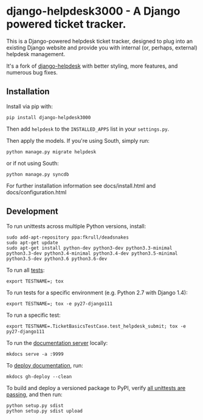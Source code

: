 django-helpdesk3000 - A Django powered ticket tracker.
======================================================

This is a Django-powered helpdesk ticket tracker, designed to
plug into an existing Django website and provide you with 
internal (or, perhaps, external) helpdesk management.

It's a fork of [django-helpdesk](https://github.com/rossp/django-helpdesk)
with better styling, more features, and numerous bug fixes.

Installation
------------

Install via pip with:

    pip install django-helpdesk3000

Then add `helpdesk` to the `INSTALLED_APPS` list in your `settings.py`.

Then apply the models. If you're using South, simply run:

    python manage.py migrate helpdesk

or if not using South:

    python manage.py syncdb

For further installation information see docs/install.html and docs/configuration.html

Development
-----------

To run unittests across multiple Python versions, install:

    sudo add-apt-repository ppa:fkrull/deadsnakes
    sudo apt-get update
    sudo apt-get install python-dev python3-dev python3.3-minimal python3.3-dev python3.4-minimal python3.4-dev python3.5-minimal python3.5-dev python3.6 python3.6-dev

To run all [tests](http://tox.readthedocs.org/en/latest/):

    export TESTNAME=; tox

To run tests for a specific environment (e.g. Python 2.7 with Django 1.4):
    
    export TESTNAME=; tox -e py27-django111

To run a specific test:
    
    export TESTNAME=.TicketBasicsTestCase.test_helpdesk_submit; tox -e py27-django111

To run the [documentation server](http://www.mkdocs.org/#getting-started) locally:

    mkdocs serve -a :9999

To [deploy documentation](http://www.mkdocs.org/user-guide/deploying-your-docs/), run:

    mkdocs gh-deploy --clean

To build and deploy a versioned package to PyPI, verify [all unittests are passing](https://travis-ci.org/chrisspen/django-helpdesk3000), and then run:

    python setup.py sdist
    python setup.py sdist upload
